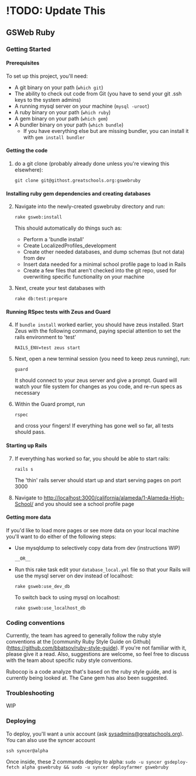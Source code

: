 # !TODO: Update This

## GSWeb Ruby

### Getting Started

#### Prerequisites

  To set up this project, you'll need:

  - A git binary on your path (`which git`)
  - The ability to check out code from Git (you have to send your git .ssh
    keys to the system admins)
  - A running mysql server on your machine (`mysql -uroot`)
  - A ruby binary on your path (`which ruby`)
  - A gem binary on your path (`which gem`)
  - A bundler binary on your path (`which bundle`)
    - If you have everything else but are missing bundler, you can install it
      with `gem install bundler`

#### Getting the code

1. do a git clone (probably already done unless you're viewing this elsewhere):

    `git clone git@githost.greatschools.org:gswebruby`

#### Installing ruby gem dependencies and creating databases

2. Navigate into the newly-created gswebruby directory and run:

    `rake gsweb:install`

    This should automatically do things such as:

      - Perform a 'bundle install'
      - Create LocalizedProfiles_development
      - Create other needed databases, and dump schemas (but not data) from dev
      - Insert data needed for a minimal school profile page to load in Rails
      - Create a few files that aren't checked into the git repo, used for
        overwriting specific functionality on your machine



3. Next, create your test databases with

    `rake db:test:prepare`

#### Running RSpec tests with Zeus and Guard

4. If `bundle install` worked earlier, you should have zeus installed. Start
   Zeus with the following command, paying special attention to set the rails
   environment to 'test'

    `RAILS_ENV=test zeus start`

5. Next, open a new terminal session (you need to keep zeus running), run:

    `guard`

    It should connect to your zeus server and give a prompt. Guard
will watch your file system for changes as you code, and re-run specs as
necessary

6. Within the Guard prompt, run

    `rspec`

    and cross your fingers! If everything has gone well so far, all tests
    should pass.

#### Starting up Rails

7. If everything has worked so far, you should be able to start rails:

    `rails s`

    The 'thin' rails server should start up and start serving pages on port
    3000

8. Navigate to [http://localhost:3000/california/alameda/1-Alameda-High-School/](http://localhost:3000/california/alameda/1-Alameda-High-School/)
and you should see a school profile page

#### Getting more data

  If you'd like to load more pages or see more data on your local machine
  you'll want to do either of the following steps:

- Use mysqldump to selectively copy data from dev (instructions WIP)

      __OR__

- Run this rake task edit your `database_local.yml` file so that your Rails
  will use the mysql server on dev instead of localhost:

  `rake gsweb:use_dev_db`

  To switch back to using mysql on localhost:

  `rake gsweb:use_localhost_db`

### Coding conventions

  Currently, the team has agreed to generally follow the ruby style
  conventions at the [community Ruby Style Guide on Github]
  (https://github.com/bbatsov/ruby-style-guide). If you're not familiar with
  it, please give it a read. Also, suggestions are welcome, so
  feel free to discuss with the team about specific ruby style conventions.

  Rubocop is a code analyze that's based on the ruby style guide, and is
  currently being looked at. The Cane gem has also been suggested.

### Troubleshooting

  WIP

### Deploying


  To deploy, you'll want a unix account (ask sysadmins@greatschools.org). You can also use the syncer account

  `ssh syncer@alpha`

  Once inside, these 2 commands deploy to alpha:
  `sudo -u syncer gsdeploy-fetch alpha gswebruby && sudo -u syncer deployfarmer gswebruby`

